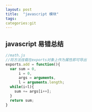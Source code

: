 ```yaml
---
layout: post
title:  "javascript 模块"
tags:
categories:git
---
```


## javascript 易错总结

```javascript
//math.js
//将方法挂载在exports对象上作为属性即可导出
exports.add = function(){
  var sum = 0,
      i = 0,
      args = arguments,
      l = arguments.length;
  while(i<l){
    sum += args[i++];
  }
  return sum;
}
```
